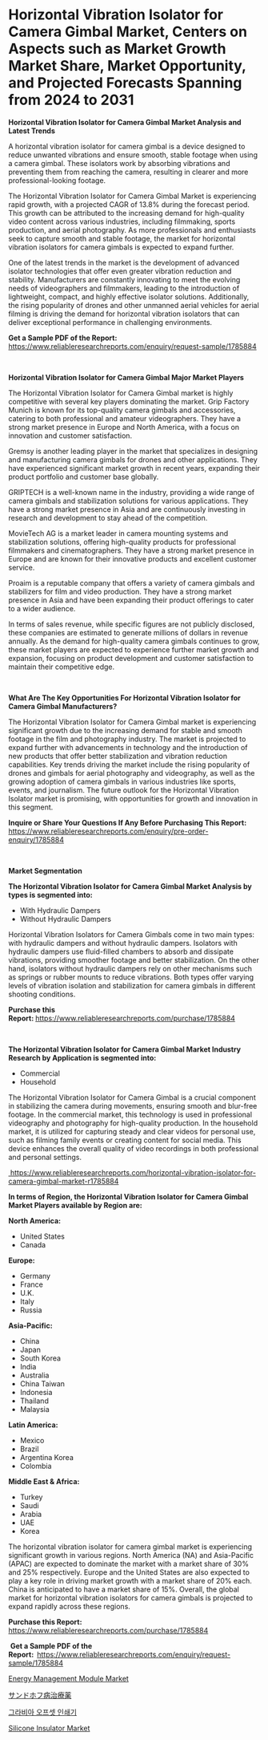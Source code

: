 <p><h1>Horizontal Vibration Isolator for Camera Gimbal Market, Centers on Aspects such as Market Growth Market Share, Market Opportunity, and Projected Forecasts Spanning from 2024 to 2031</h1></p><p><strong>Horizontal Vibration Isolator for Camera Gimbal Market Analysis and Latest Trends</strong></p>
<p><p>A horizontal vibration isolator for camera gimbal is a device designed to reduce unwanted vibrations and ensure smooth, stable footage when using a camera gimbal. These isolators work by absorbing vibrations and preventing them from reaching the camera, resulting in clearer and more professional-looking footage.</p><p>The Horizontal Vibration Isolator for Camera Gimbal Market is experiencing rapid growth, with a projected CAGR of 13.8% during the forecast period. This growth can be attributed to the increasing demand for high-quality video content across various industries, including filmmaking, sports production, and aerial photography. As more professionals and enthusiasts seek to capture smooth and stable footage, the market for horizontal vibration isolators for camera gimbals is expected to expand further.</p><p>One of the latest trends in the market is the development of advanced isolator technologies that offer even greater vibration reduction and stability. Manufacturers are constantly innovating to meet the evolving needs of videographers and filmmakers, leading to the introduction of lightweight, compact, and highly effective isolator solutions. Additionally, the rising popularity of drones and other unmanned aerial vehicles for aerial filming is driving the demand for horizontal vibration isolators that can deliver exceptional performance in challenging environments.</p></p>
<p><strong>Get a Sample PDF of the Report:&nbsp;</strong> <a href="https://www.reliableresearchreports.com/enquiry/request-sample/1785884">https://www.reliableresearchreports.com/enquiry/request-sample/1785884</a></p>
<p>&nbsp;</p>
<p><strong>Horizontal Vibration Isolator for Camera Gimbal Major Market Players</strong></p>
<p><p>The Horizontal Vibration Isolator for Camera Gimbal market is highly competitive with several key players dominating the market. Grip Factory Munich is known for its top-quality camera gimbals and accessories, catering to both professional and amateur videographers. They have a strong market presence in Europe and North America, with a focus on innovation and customer satisfaction.</p><p>Gremsy is another leading player in the market that specializes in designing and manufacturing camera gimbals for drones and other applications. They have experienced significant market growth in recent years, expanding their product portfolio and customer base globally.</p><p>GRIPTECH is a well-known name in the industry, providing a wide range of camera gimbals and stabilization solutions for various applications. They have a strong market presence in Asia and are continuously investing in research and development to stay ahead of the competition.</p><p>MovieTech AG is a market leader in camera mounting systems and stabilization solutions, offering high-quality products for professional filmmakers and cinematographers. They have a strong market presence in Europe and are known for their innovative products and excellent customer service.</p><p>Proaim is a reputable company that offers a variety of camera gimbals and stabilizers for film and video production. They have a strong market presence in Asia and have been expanding their product offerings to cater to a wider audience.</p><p>In terms of sales revenue, while specific figures are not publicly disclosed, these companies are estimated to generate millions of dollars in revenue annually. As the demand for high-quality camera gimbals continues to grow, these market players are expected to experience further market growth and expansion, focusing on product development and customer satisfaction to maintain their competitive edge.</p></p>
<p>&nbsp;</p>
<p><strong>What Are The Key Opportunities For Horizontal Vibration Isolator for Camera Gimbal Manufacturers?</strong></p>
<p><p>The Horizontal Vibration Isolator for Camera Gimbal market is experiencing significant growth due to the increasing demand for stable and smooth footage in the film and photography industry. The market is projected to expand further with advancements in technology and the introduction of new products that offer better stabilization and vibration reduction capabilities. Key trends driving the market include the rising popularity of drones and gimbals for aerial photography and videography, as well as the growing adoption of camera gimbals in various industries like sports, events, and journalism. The future outlook for the Horizontal Vibration Isolator market is promising, with opportunities for growth and innovation in this segment.</p></p>
<p><strong>Inquire or Share Your Questions If Any Before Purchasing This Report:</strong> <a href="https://www.reliableresearchreports.com/enquiry/pre-order-enquiry/1785884">https://www.reliableresearchreports.com/enquiry/pre-order-enquiry/1785884</a></p>
<p>&nbsp;</p>
<p><strong>Market Segmentation</strong></p>
<p><strong>The Horizontal Vibration Isolator for Camera Gimbal Market Analysis by types is segmented into:</strong></p>
<p><ul><li>With Hydraulic Dampers</li><li>Without Hydraulic Dampers</li></ul></p>
<p><p>Horizontal Vibration Isolators for Camera Gimbals come in two main types: with hydraulic dampers and without hydraulic dampers. Isolators with hydraulic dampers use fluid-filled chambers to absorb and dissipate vibrations, providing smoother footage and better stabilization. On the other hand, isolators without hydraulic dampers rely on other mechanisms such as springs or rubber mounts to reduce vibrations. Both types offer varying levels of vibration isolation and stabilization for camera gimbals in different shooting conditions.</p></p>
<p><strong>Purchase this Report:&nbsp;</strong><a href="https://www.reliableresearchreports.com/purchase/1785884">https://www.reliableresearchreports.com/purchase/1785884</a></p>
<p>&nbsp;</p>
<p><strong>The Horizontal Vibration Isolator for Camera Gimbal Market Industry Research by Application is segmented into:</strong></p>
<p><ul><li>Commercial</li><li>Household</li></ul></p>
<p><p>The Horizontal Vibration Isolator for Camera Gimbal is a crucial component in stabilizing the camera during movements, ensuring smooth and blur-free footage. In the commercial market, this technology is used in professional videography and photography for high-quality production. In the household market, it is utilized for capturing steady and clear videos for personal use, such as filming family events or creating content for social media. This device enhances the overall quality of video recordings in both professional and personal settings.</p></p>
<p><a href="https://www.reliableresearchreports.com/horizontal-vibration-isolator-for-camera-gimbal-market-r1785884">&nbsp;https://www.reliableresearchreports.com/horizontal-vibration-isolator-for-camera-gimbal-market-r1785884</a></p>
<p><strong>In terms of Region, the Horizontal Vibration Isolator for Camera Gimbal Market Players available by Region are:</strong></p>
<p>
    <p> <strong> North America: </strong>
        <ul>
            <li>United States</li>
            <li>Canada</li>
        </ul>
        </p> 
    <p> <strong> Europe: </strong>
        <ul>
            <li>Germany</li>
            <li>France</li>
            <li>U.K.</li>
            <li>Italy</li>
            <li>Russia</li>
        </ul>
        </p> 
    <p> <strong> Asia-Pacific: </strong>
        <ul>
            <li>China</li>
            <li>Japan</li>
            <li>South Korea</li>
            <li>India</li>
            <li>Australia</li>
            <li>China Taiwan</li>
            <li>Indonesia</li>
            <li>Thailand</li>
            <li>Malaysia</li>
        </ul>
        </p> 
    <p> <strong> Latin America: </strong>
        <ul>
            <li>Mexico</li>
            <li>Brazil</li>
            <li>Argentina Korea</li>
            <li>Colombia</li>
        </ul>
        </p> 
    <p> <strong> Middle East & Africa: </strong>
        <ul>
            <li>Turkey</li>
            <li>Saudi</li>
            <li>Arabia</li>
            <li>UAE</li>
            <li>Korea</li>
        </ul>
    </p>
    </p>
<p><p>The horizontal vibration isolator for camera gimbal market is experiencing significant growth in various regions. North America (NA) and Asia-Pacific (APAC) are expected to dominate the market with a market share of 30% and 25% respectively. Europe and the United States are also expected to play a key role in driving market growth with a market share of 20% each. China is anticipated to have a market share of 15%. Overall, the global market for horizontal vibration isolators for camera gimbals is projected to expand rapidly across these regions.</p></p>
<p><strong>Purchase this Report: </strong><a href="https://www.reliableresearchreports.com/purchase/1785884">https://www.reliableresearchreports.com/purchase/1785884</a></p>
<p>&nbsp;<strong>Get a Sample PDF of the Report:&nbsp;&nbsp;</strong><a href="https://www.reliableresearchreports.com/enquiry/request-sample/1785884">https://www.reliableresearchreports.com/enquiry/request-sample/1785884</a></p>
<p><strong></strong></p>
<p><p><a href="https://www.linkedin.com/pulse/energy-management-module-market-research-report-its-history-bdlac">Energy Management Module Market</a></p><p><a href="https://github.com/TysonKub/Market-Research-Report-List-1/blob/main/7934165105205.md">サンドホフ病治療薬</a></p><p><a href="https://github.com/bunxhcci35271755/Market-Research-Report-List-2/blob/main/967407598930.md">그라비아 오프셋 인쇄기</a></p><p><a href="https://www.linkedin.com/pulse/silicone-insulator-market-size-trends-complete-industry-k0iic">Silicone Insulator Market</a></p></p>
